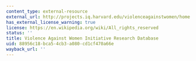```yaml
---
content_type: external-resource
external_url: http://projects.iq.harvard.edu/violenceagainstwomen/home
has_external_license_warning: true
license: https://en.wikipedia.org/wiki/All_rights_reserved
status: ''
title: Violence Against Women Initiative Research Database
uid: 88956c18-bca5-4cb3-a080-cd1cf470a66e
wayback_url: ''
---
```

